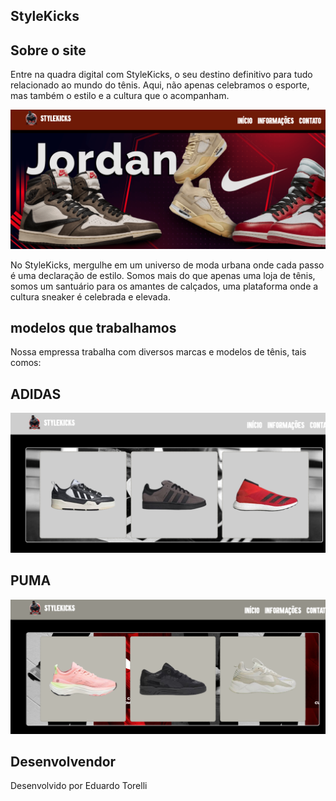 ## StyleKicks

## Sobre o site

Entre na quadra digital com StyleKicks, o seu destino definitivo para tudo
relacionado ao mundo do tênis. Aqui, não apenas celebramos o esporte,
mas também o estilo e a cultura que o acompanham.

![imagem pag inicial](https://github.com/EduardoCTorelli/e-commerce/blob/master/miniaturas/foto%20site.png)

No StyleKicks, mergulhe em um universo de moda urbana onde cada passo é uma
declaração de estilo. Somos mais do que apenas uma loja de tênis, somos um 
santuário para os amantes de calçados, uma plataforma onde a cultura sneaker
é celebrada e elevada.

## modelos que trabalhamos

Nossa empressa trabalha com diversos marcas e modelos de tênis,
tais comos: 

## ADIDAS

![img adidas](https://github.com/EduardoCTorelli/e-commerce/blob/master/miniaturas/foto2.png)

## PUMA

![img puma](https://github.com/EduardoCTorelli/e-commerce/blob/master/miniaturas/foto3.png)


## Desenvolvendor
Desenvolvido por Eduardo Torelli
